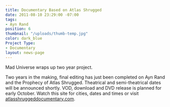 ```yaml
---
title: Documentary Based on Atlas Shrugged
date: 2011-08-10 23:29:00 -07:00
tags:
- Ayn Rand
position: 6
thumbnail: "/uploads/thumb-temp.jpg"
color: dark_blue
Project Type:
- Documentary
layout: news-page
---
```


Mad Universe wraps up two year project.


Two years in the making, final editing has just been completed on Ayn Rand and the Prophecy of Atlas Shrugged. Theatrical and semi-theatrical dates will be announced shortly. VOD, download and DVD release is planned for early October. Watch this site for cities, dates and times or visit [atlasshruggeddocumentary.com](http://www.atlasshruggeddocumentary.com).
